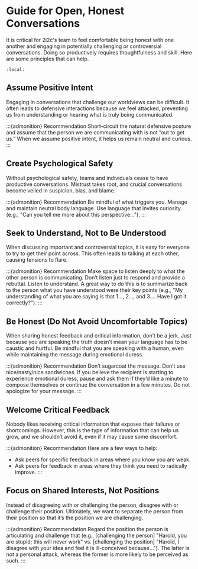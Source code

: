 # Guide for Open, Honest Conversations

It is critical for 2i2c's team to feel comfortable being honest with one another and engaging in potentially challenging or controversial conversations. Doing so productively requires thoughtfulness and skill. Here are some principles that can help.

```{contents}
:local:
```

## Assume Positive Intent

Engaging in conversations that challenge our worldviews can be difficult. It often leads to defensive interactions because we feel attacked, preventing us from understanding or hearing what is truly being communicated.

:::{admonition} Recommendation
Short-circuit the natural defensive posture and assume that the person we are communicating with is not “out to get us.” When we assume positive intent, it helps us remain neutral and curious.
:::

## Create Psychological Safety

Without psychological safety, teams and individuals cease to have productive conversations. Mistrust takes root, and crucial conversations become veiled in suspicion, bias, and blame.

:::{admonition} Recommendation
Be mindful of what triggers you. Manage and maintain neutral body language. Use language that invites curiosity (e.g., "Can you tell me more about this perspective…").
:::

## Seek to Understand, Not to Be Understood

When discussing important and controversial topics, it is easy for everyone to try to get their point across. This often leads to talking at each other, causing tensions to flare.

:::{admonition} Recommendation
Make space to listen deeply to what the other person is communicating. Don’t listen just to respond and provide a rebuttal. Listen to understand. A great way to do this is to summarize back to the person what you have understood were their key points (e.g., "My understanding of what you are saying is that 1…, 2…, and 3…. Have I got it correctly?").
:::

## Be Honest (Do Not Avoid Uncomfortable Topics)

When sharing honest feedback and critical information, don’t be a jerk. Just because you are speaking the truth doesn’t mean your language has to be caustic and hurtful. Be mindful that you are speaking with a human, even while maintaining the message during emotional duress.

:::{admonition} Recommendation
Don’t sugarcoat the message. Don’t use nice/nasty/nice sandwiches. If you believe the recipient is starting to experience emotional duress, pause and ask them if they’d like a minute to compose themselves or continue the conversation in a few minutes. Do not apologize for your message.
:::

## Welcome Critical Feedback

Nobody likes receiving critical information that exposes their failures or shortcomings. However, this is the type of information that can help us grow, and we shouldn’t avoid it, even if it may cause some discomfort.

:::{admonition} Recommendation
Here are a few ways to help:
- Ask peers for specific feedback in areas where you know you are weak.
- Ask peers for feedback in areas where they think you need to radically improve.
:::

## Focus on Shared Interests, Not Positions

Instead of disagreeing with or challenging the person, disagree with or challenge their position. Ultimately, we want to separate the person from their position so that it’s the position we are challenging.

:::{admonition} Recommendation
Regard the position the person is articulating and challenge that (e.g., [challenging the person] "Harold, you are stupid; this will never work" vs. [challenging the position] "Harold, I disagree with your idea and feel it is ill-conceived because…"). The latter is not a personal attack, whereas the former is more likely to be perceived as such.
:::
